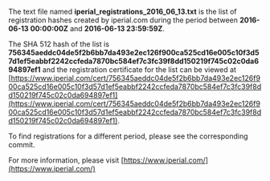 The text file named **iperial_registrations_2016_06_13.txt** is the list of registration hashes created by iperial.com during the period between **2016-06-13 00:00:00Z** and **2016-06-13 23:59:59Z**.

The SHA 512 hash of the list is **756345aeddc04de5f2b6bb7da493e2ec126f900ca525cd16e005c10f3d57d1ef5eabbf2242ccfeda7870bc584ef7c3fc39f8dd150219f745c02c0da694897ef1** and the registration certificate for the list can be viewed at [https://www.iperial.com/cert/756345aeddc04de5f2b6bb7da493e2ec126f900ca525cd16e005c10f3d57d1ef5eabbf2242ccfeda7870bc584ef7c3fc39f8dd150219f745c02c0da694897ef1](https://www.iperial.com/cert/756345aeddc04de5f2b6bb7da493e2ec126f900ca525cd16e005c10f3d57d1ef5eabbf2242ccfeda7870bc584ef7c3fc39f8dd150219f745c02c0da694897ef1).

To find registrations for a different period, please see the corresponding commit.

For more information, please visit [https://www.iperial.com/](https://www.iperial.com/)

